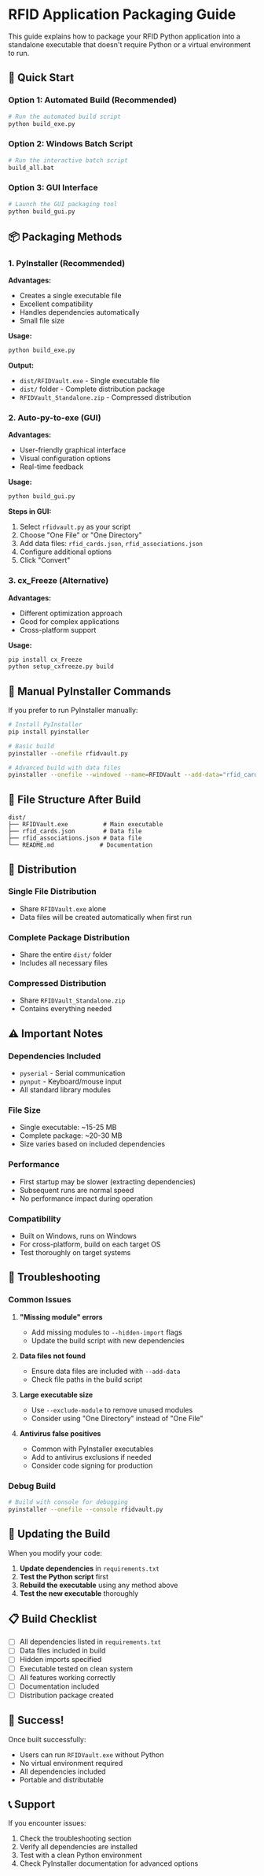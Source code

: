 # RFID Application Packaging Guide

This guide explains how to package your RFID Python application into a standalone executable that doesn't require Python or a virtual environment to run.

## 🚀 Quick Start

### Option 1: Automated Build (Recommended)
```bash
# Run the automated build script
python build_exe.py
```

### Option 2: Windows Batch Script
```bash
# Run the interactive batch script
build_all.bat
```

### Option 3: GUI Interface
```bash
# Launch the GUI packaging tool
python build_gui.py
```

## 📦 Packaging Methods

### 1. PyInstaller (Recommended)
**Advantages:**
- Creates a single executable file
- Excellent compatibility
- Handles dependencies automatically
- Small file size

**Usage:**
```bash
python build_exe.py
```

**Output:**
- `dist/RFIDVault.exe` - Single executable file
- `dist/` folder - Complete distribution package
- `RFIDVault_Standalone.zip` - Compressed distribution

### 2. Auto-py-to-exe (GUI)
**Advantages:**
- User-friendly graphical interface
- Visual configuration options
- Real-time feedback

**Usage:**
```bash
python build_gui.py
```

**Steps in GUI:**
1. Select `rfidvault.py` as your script
2. Choose "One File" or "One Directory"
3. Add data files: `rfid_cards.json`, `rfid_associations.json`
4. Configure additional options
5. Click "Convert"

### 3. cx_Freeze (Alternative)
**Advantages:**
- Different optimization approach
- Good for complex applications
- Cross-platform support

**Usage:**
```bash
pip install cx_Freeze
python setup_cxfreeze.py build
```

## 🔧 Manual PyInstaller Commands

If you prefer to run PyInstaller manually:

```bash
# Install PyInstaller
pip install pyinstaller

# Basic build
pyinstaller --onefile rfidvault.py

# Advanced build with data files
pyinstaller --onefile --windowed --name=RFIDVault --add-data="rfid_cards.json;." --add-data="rfid_associations.json;." --hidden-import=serial --hidden-import=pynput rfidvault.py
```

## 📁 File Structure After Build

```
dist/
├── RFIDVault.exe          # Main executable
├── rfid_cards.json        # Data file
├── rfid_associations.json # Data file
└── README.md             # Documentation
```

## 🎯 Distribution

### Single File Distribution
- Share `RFIDVault.exe` alone
- Data files will be created automatically when first run

### Complete Package Distribution
- Share the entire `dist/` folder
- Includes all necessary files

### Compressed Distribution
- Share `RFIDVault_Standalone.zip`
- Contains everything needed

## ⚠️ Important Notes

### Dependencies Included
- `pyserial` - Serial communication
- `pynput` - Keyboard/mouse input
- All standard library modules

### File Size
- Single executable: ~15-25 MB
- Complete package: ~20-30 MB
- Size varies based on included dependencies

### Performance
- First startup may be slower (extracting dependencies)
- Subsequent runs are normal speed
- No performance impact during operation

### Compatibility
- Built on Windows, runs on Windows
- For cross-platform, build on each target OS
- Test thoroughly on target systems

## 🐛 Troubleshooting

### Common Issues

1. **"Missing module" errors**
   - Add missing modules to `--hidden-import` flags
   - Update the build script with new dependencies

2. **Data files not found**
   - Ensure data files are included with `--add-data`
   - Check file paths in the build script

3. **Large executable size**
   - Use `--exclude-module` to remove unused modules
   - Consider using "One Directory" instead of "One File"

4. **Antivirus false positives**
   - Common with PyInstaller executables
   - Add to antivirus exclusions if needed
   - Consider code signing for production

### Debug Build
```bash
# Build with console for debugging
pyinstaller --onefile --console rfidvault.py
```

## 🔄 Updating the Build

When you modify your code:

1. **Update dependencies** in `requirements.txt`
2. **Test the Python script** first
3. **Rebuild the executable** using any method above
4. **Test the new executable** thoroughly

## 📋 Build Checklist

- [ ] All dependencies listed in `requirements.txt`
- [ ] Data files included in build
- [ ] Hidden imports specified
- [ ] Executable tested on clean system
- [ ] All features working correctly
- [ ] Documentation included
- [ ] Distribution package created

## 🎉 Success!

Once built successfully:
- Users can run `RFIDVault.exe` without Python
- No virtual environment required
- All dependencies included
- Portable and distributable

## 📞 Support

If you encounter issues:
1. Check the troubleshooting section
2. Verify all dependencies are installed
3. Test with a clean Python environment
4. Check PyInstaller documentation for advanced options
